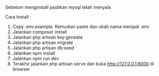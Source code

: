 Sebelum menginstall pastikan mysql telah menyala

Cara Install :
1. Copy .env.example. Kemudian paste dan ubah nama menjadi .env
2. Jalankan composer install
3. Jalankan php artisan key:geneate
4. Jalankan php artisan migrate
5. Jalankan php artisan db:seed
6. Jalankan npm install
7. Jalankan npm run dev
8. Terakhir jalankan php artisan serve dan buka http://127.0.0.1:8000 di browser